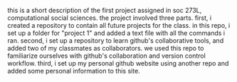 this is a short description of the first project assigned in soc 273L, computational social sciences. the project involved three parts. first, i created a repository to contain all future projects for the class. in this repo, i set up a folder for "project 1" and added a text file with all the commands i ran. second, i set up a repository to learn github's collaborative tools, and added two of my classmates as collaborators. we used this repo to familiarize ourselves with github's collaboration and version control workflow. third, i set up my personal github website using another repo and added some personal information to this site. 
